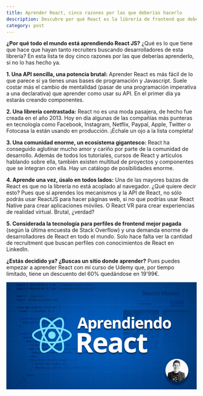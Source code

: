 ```yaml
---
title: Aprender React, cinco razones por las que deberías hacerlo
description: Descubre por qué React es la librería de frontend que deberías aprender ya mismo para tener más oportunidades. Cinco razones que te convencerán para mejorar tu desarrollo web.
category: post
---
```


**¿Por qué todo el mundo está aprendiendo React JS?** ¿Qué es lo que tiene que hace que hayan tanto recruiters buscando desarrolladores de esta librería? En esta lista te doy cinco razones por las que deberías aprenderlo, si no lo has hecho ya.

**1. Una API sencilla, una potencia brutal:** Aprender React es más fácil de lo que parece si ya tienes unas bases de programación y Javascript. Suele costar más el cambio de mentalidad (pasar de una programación imperativa a una declarativa) que aprender como usar su API. En el primer día ya estarás creando componentes.

**2. Una librería contrastada:** React no es una moda pasajera, de hecho fue creada en el año 2013. Hoy en día algunas de las compañías más punteras en tecnología como Facebook, Instagram, Netflix, Paypal, Apple, Twitter o Fotocasa la están usando en producción. ¡Échale un ojo a la lista completa!

**3. Una comunidad enorme, un ecosistema gigantesco:** React ha conseguido aglutinar mucho amor y cariño por parte de la comunidad de desarrollo. Además de todos los tutoriales, cursos de React y artículos hablando sobre ella, también existen multitud de proyectos y componentes que se integran con ella. Hay un catálogo de posibilidades enorme.

**4. Aprende una vez, úsalo en todos lados:** Una de las mayores bazas de React es que no la librería no está acoplado al navegador. ¿Qué quiere decir esto? Pues que si aprendes los mecanismos y la API de React, no sólo podrás usar ReactJS para hacer páginas web, si no que podrías usar React Native para crear aplicaciones móviles. O React VR para crear experiencias de realidad virtual. Brutal, ¿verdad?

**5. Considerada la tecnología para perfiles de frontend mejor pagada** (según la última encuesta de Stack Overflow) y una demanda enorme de desarrolladores de React en todo el mundo. Solo hace falta ver la cantidad de recruitment que buscan perfiles con conocimientos de React en LinkedIn.

**¿Estás decidido ya? ¿Buscas un sitio donde aprender?** Pues puedes empezar a aprender React con mi curso de Udemy que, por tiempo limitado, tiene un descuento del 60% quedándose en 19'99€.

[![Curso de Aprendiendo React](/static/aprendiendo-react.jpg)](https://www.udemy.com/aprendiendo-react/?couponCode=APR_REACT_WEB)
